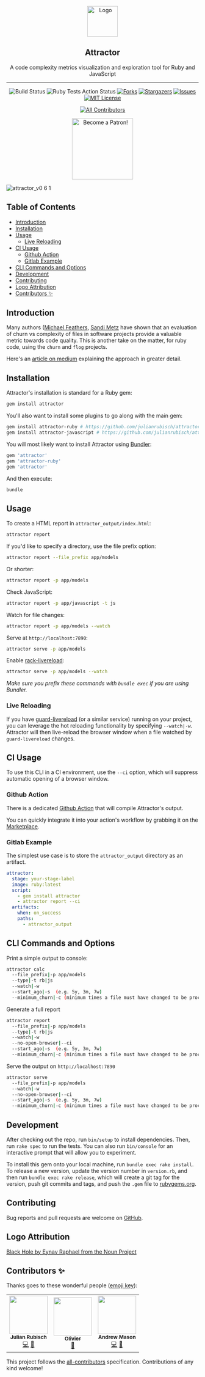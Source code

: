 <!-- MARKDOWN LINKS & IMAGES -->
<!-- Shields -->
[forks-shield]: https://img.shields.io/github/forks/julianrubisch/attractor.svg?style=flat-square
[forks-url]: https://github.com/julianrubisch/attractor/network/members
[stars-shield]: https://img.shields.io/github/stars/julianrubisch/attractor.svg?style=flat-square
[stars-url]: https://github.com/julianrubisch/attractor/stargazers
[issues-shield]: https://img.shields.io/github/issues/julianrubisch/attractor.svg?style=flat-square
[issues-url]: https://github.com/julianrubisch/attractor/issues
[license-shield]: https://img.shields.io/github/license/julianrubisch/attractor.svg?style=flat-square
[license-url]: https://github.com/julianrubisch/attractor/blob/master/LICENSE
[build-status]: https://travis-ci.org/julianrubisch/attractor.svg?branch=master
[twitter-shield]: https://img.shields.io/twitter/follow/AttractorGem?style=social
[ruby-tests-action-shield]: https://github.com/julianrubisch/attractor/workflows/Ruby%20Tests/badge.svg
<!-- Media -->
[demo-gif]: https://user-images.githubusercontent.com/4352208/67033292-b41e4280-f115-11e9-8c91-81b3bea4451c.gif
[logo-source]: https://thenounproject.com/term/black-hole/1043893
<!-- References -->
[medium-article]: https://medium.com/better-programming/why-i-made-my-own-code-quality-tool-c44b40ceaafd
[sandi-metz-article]: https://www.sandimetz.com/blog/2017/9/13/breaking-up-the-behemoth
[michael-feathers-article]: https://www.agileconnection.com/article/getting-empirical-about-refactoring
[bundler]: https://bundler.io
[rack-livereload]: https://github.com/johnbintz/rack-livereload
[guard-livereload]: https://github.com/guard/guard-livereload
[attractor-action]: https://github.com/julianrubisch/attractor-action
[attractor-action-marketplace]: https://github.com/marketplace/actions/attractor-action
[repo]: https://github.com/julianrubisch/attractor

<!-- PROJECT LOGO -->
<br />
<div align="center">
  <a href="https://github.com/julianrubisch/attractor">
    <img src="https://user-images.githubusercontent.com/4352208/65411858-3dc84200-ddee-11e9-99b6-c9cdbeb533c5.png" alt="Logo" width="80" height="80">
  </a>
  <h2 align="center">Attractor</h2>
  <p align="center">A code complexity metrics visualization and exploration tool for Ruby and JavaScript</p>

---

<!-- PROJECT SHIELDS -->
![Build Status][build-status]
![Ruby Tests Action Status][ruby-tests-action-shield]
[![Forks][forks-shield]][forks-url]
[![Stargazers][stars-shield]][stars-url]
[![Issues][issues-shield]][issues-url]
[![MIT License][license-shield]][license-url]
<!-- ALL-CONTRIBUTORS-BADGE:START - Do not remove or modify this section -->
[![All Contributors](https://img.shields.io/badge/all_contributors-3-orange.svg?style=flat-square)](#contributors-)
<!-- ALL-CONTRIBUTORS-BADGE:END -->
<a href="https://www.patreon.com/user?u=24747270"><img src="https://c5.patreon.com/external/logo/become_a_patron_button@2x.png" alt="Become a Patron!" width="160" /></a>
</div>

<!-- GIF -->
![attractor_v0 6 1][demo-gif]

## Table of Contents

- [Introduction](#introduction)
- [Installation](#installation)
- [Usage](#usage)
  - [Live Reloading](#live-reloading)
- [CI Usage](#ci-usage)
  - [Github Action](#github-action)
  - [Gitlab Example](#gitlab-example)
- [CLI Commands and Options](#cli-commands-and-options)
- [Development](#development)
- [Contributing](#contributing)
- [Logo Attribution](#logo-attribution)
- [Contributors ✨](#contributors-%e2%9c%a8)

## Introduction

Many authors ([Michael Feathers][michael-feathers-article], [Sandi Metz][sandi-metz-article] have shown that an evaluation of churn vs complexity of files in software projects provide a valuable metric towards code quality. This is another take on the matter, for ruby code, using the `churn` and `flog` projects.

Here's an [article on medium][medium-article] explaining the approach in greater detail.

## Installation

Attractor's installation is standard for a Ruby gem:

```sh
gem install attractor
```

You'll also want to install some plugins to go along with the main gem:

```sh
gem install attractor-ruby # https://github.com/julianrubisch/attractor-ruby
gem install attractor-javascript # https://github.com/julianrubisch/attractor-javascript
```

You will most likely want to install Attractor using [Bundler][bundler]:

```ruby
gem 'attractor'
gem 'attractor-ruby'
gem 'attractor'
```

And then execute:

```sh
bundle
```

## Usage

To create a HTML report in `attractor_output/index.html`:

```sh
attractor report
```

If you'd like to specify a directory, use the file prefix option:

```sh
attractor report --file_prefix app/models
```

Or shorter:

```sh
attractor report -p app/models
```

Check JavaScript:

```sh
attractor report -p app/javascript -t js
```

Watch for file changes:

```sh
attractor report -p app/models --watch
```

Serve at `http://localhost:7890`:

```sh
attractor serve -p app/models
```

Enable [rack-livereload][rack-livereload]:

```sh
attractor serve -p app/models --watch
```

_Make sure you prefix these commands with `bundle exec` if you are using Bundler._

### Live Reloading

If you have [guard-livereload][guard-livereload] (or a similar service) running on your project, you can leverage the hot reloading functionality by specifying `--watch|-w`. Attractor will then live-reload the browser window when a file watched by `guard-livereload` changes.

## CI Usage

To use this CLI in a CI environment, use the `--ci` option, which will suppress automatic opening of a browser window.

### Github Action

There is a dedicated [Github Action][attractor-action] that will compile Attractor's output.

You can quickly integrate it into your action's workflow by grabbing it on the [Marketplace][attractor-action-marketplace].

### Gitlab Example

The simplest use case is to store the `attractor_output` directory as an artifact.

```yml
attractor:
  stage: your-stage-label
  image: ruby:latest
  script:
    - gem install attractor
    - attractor report --ci
  artifacts:
    when: on_success
    paths:
      - attractor_output
```

## CLI Commands and Options

Print a simple output to console:

```sh
attractor calc
  --file_prefix|-p app/models
  --type|-t rb|js
  --watch|-w
  --start_ago|-s  (e.g. 5y, 3m, 7w)
  --minimum_churn|-c (minimum times a file must have changed to be processed)
```

Generate a full report

```sh
attractor report
  --file_prefix|-p app/models
  --type|-t rb|js
  --watch|-w
  --no-open-browser|--ci
  --start_ago|-s  (e.g. 5y, 3m, 7w)
  --minimum_churn|-c (minimum times a file must have changed to be processed)
```

Serve the output on `http://localhost:7890`

```sh
attractor serve
  --file_prefix|-p app/models
  --watch|-w
  --no-open-browser|--ci
  --start_ago|-s  (e.g. 5y, 3m, 7w)
  --minimum_churn|-c (minimum times a file must have changed to be processed)
```

## Development

After checking out the repo, run `bin/setup` to install dependencies. Then, run `rake spec` to run the tests. You can also run `bin/console` for an interactive prompt that will allow you to experiment.

To install this gem onto your local machine, run `bundle exec rake install`. To release a new version, update the version number in `version.rb`, and then run `bundle exec rake release`, which will create a git tag for the version, push git commits and tags, and push the `.gem` file to [rubygems.org](https://rubygems.org).

## Contributing

Bug reports and pull requests are welcome on [GitHub][repo].

## Logo Attribution

[Black Hole by Eynav Raphael from the Noun Project][logo-source]

## Contributors ✨

Thanks goes to these wonderful people ([emoji key](https://allcontributors.org/docs/en/emoji-key)):

<!-- ALL-CONTRIBUTORS-LIST:START - Do not remove or modify this section -->
<!-- prettier-ignore-start -->
<!-- markdownlint-disable -->
<table>
  <tr>
    <td align="center"><a href="http://www.julianrubisch.at"><img src="https://avatars0.githubusercontent.com/u/4352208?v=4" width="100px;" alt=""/><br /><sub><b>Julian Rubisch</b></sub></a><br /><a href="https://github.com/julianrubisch/attractor/commits?author=julianrubisch" title="Code">💻</a> <a href="https://github.com/julianrubisch/attractor/commits?author=julianrubisch" title="Documentation">📖</a></td>
    <td align="center"><a href="https://github.com/olimart"><img src="https://avatars3.githubusercontent.com/u/547754?v=4" width="100px;" alt=""/><br /><sub><b>Olivier</b></sub></a><br /><a href="#maintenance-olimart" title="Maintenance">🚧</a></td>
    <td align="center"><a href="https://www.andrewmason.me/"><img src="https://avatars1.githubusercontent.com/u/18423853?v=4" width="100px;" alt=""/><br /><sub><b>Andrew Mason</b></sub></a><br /><a href="https://github.com/julianrubisch/attractor/commits?author=andrewmcodes" title="Code">💻</a> <a href="https://github.com/julianrubisch/attractor/pulls?q=is%3Apr+reviewed-by%3Aandrewmcodes" title="Reviewed Pull Requests">👀</a></td>
  </tr>
</table>

<!-- markdownlint-enable -->
<!-- prettier-ignore-end -->
<!-- ALL-CONTRIBUTORS-LIST:END -->

This project follows the [all-contributors](https://github.com/all-contributors/all-contributors) specification. Contributions of any kind welcome!
